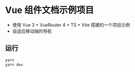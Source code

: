 # Vue 组件文档示例项目

- 使用 Vue 3 + VueRouter 4 + TS + Vite 搭建的一个项目示例
- 自适应移动端的导航

## 运行

```sh
yarn
yarn dev
```
